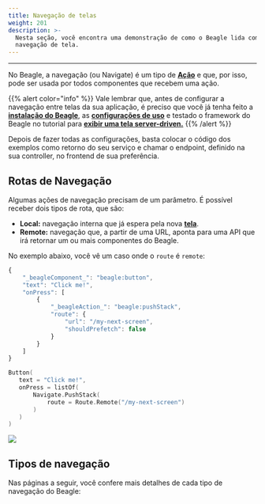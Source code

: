 ```yaml
---
title: Navegação de telas
weight: 201
description: >-
  Nesta seção, você encontra uma demonstração de como o Beagle lida com
  navegação de tela.
---
```


---

No Beagle, a navegação \(ou Navigate\) é um tipo de [**Ação**](../api/api-acoes/) e que, por isso, pode ser usada por todos componentes que recebem uma ação. 

{{% alert color="info" %}}
Vale lembrar que, antes de configurar a navegação entre telas da sua aplicação, é preciso que você já tenha feito a [**instalação do Beagle**](../get-started/installing-beagle/), as [**configurações de uso**](../get-started/using-beagle/) e testado o framework do Beagle no tutorial para [**exibir uma tela server-driven.**](../tutoriais/exibindo-uma-tela.md) 
{{% /alert %}}

Depois de fazer todas as configurações, basta colocar o código dos exemplos como retorno do seu serviço e chamar o endpoint, definido na sua controller, no frontend de sua preferência.

## Rotas de Navegação

Algumas ações de navegação precisam de um parâmetro. É possível receber dois tipos de rota, que são:

* **Local:** navegação interna que já espera pela nova [**tela**](../api/screen/). 
* **Remote:**  navegação que, a partir de uma URL, aponta para uma API que irá retornar um ou mais componentes do Beagle. 

No exemplo abaixo, você vê um caso onde o `route` é `remote`:



```javascript
{
    "_beagleComponent_": "beagle:button",
    "text": "Click me!",
    "onPress": [
        {
            "_beagleAction_": "beagle:pushStack",
            "route": {
                "url": "/my-next-screen",
                "shouldPrefetch": false
            }
        }
    ]
}
```



```kotlin
Button(
   text = "Click me!",
   onPress = listOf(
       Navigate.PushStack(
           route = Route.Remote("/my-next-screen")
       )
   )
)
```



![](/docs-beagle/navigate-remote.gif)



## Tipos de navegação

Nas páginas a seguir, você confere mais detalhes de cada tipo de navegação do Beagle:
